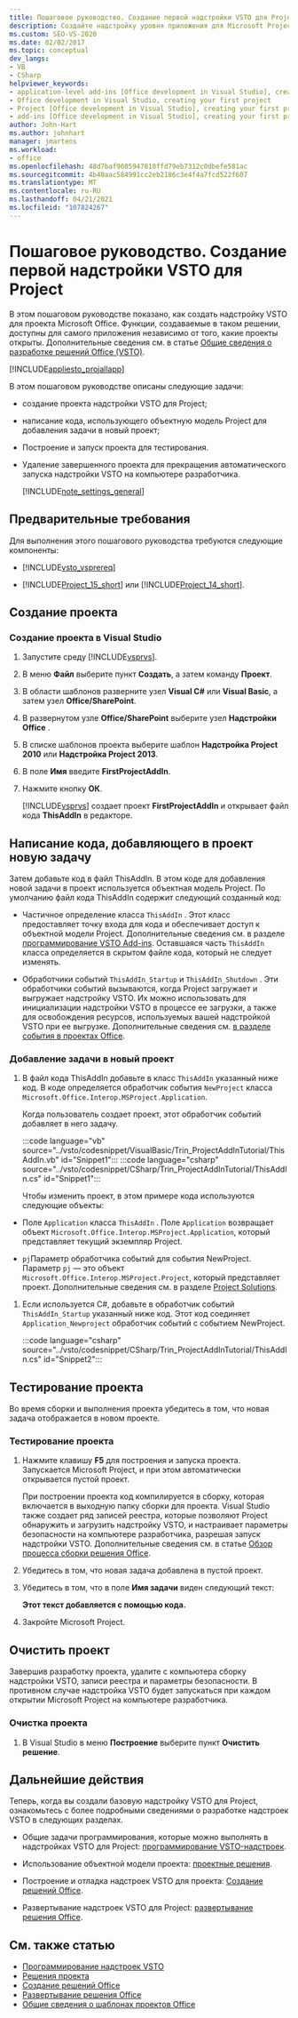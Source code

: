 ```yaml
---
title: Пошаговое руководство. Создание первой надстройки VSTO для Project
description: Создайте надстройку уровня приложения для Microsoft Project. Эта функция доступна для самого приложения, независимо от того, какие проекты открыты.
ms.custom: SEO-VS-2020
ms.date: 02/02/2017
ms.topic: conceptual
dev_langs:
- VB
- CSharp
helpviewer_keywords:
- application-level add-ins [Office development in Visual Studio], creating your first project
- Office development in Visual Studio, creating your first project
- Project [Office development in Visual Studio], creating your first project
- add-ins [Office development in Visual Studio], creating your first project
author: John-Hart
ms.author: johnhart
manager: jmartens
ms.workload:
- office
ms.openlocfilehash: 48d7baf9605947818ffd79eb7312c0dbefe581ac
ms.sourcegitcommit: 4b40aac584991cc2eb2186c3e4f4a7fcd522f607
ms.translationtype: MT
ms.contentlocale: ru-RU
ms.lasthandoff: 04/21/2021
ms.locfileid: "107824267"
---
```

# <a name="walkthrough-create-your-first-vsto-add-in-for-project"></a>Пошаговое руководство. Создание первой надстройки VSTO для Project
  В этом пошаговом руководстве показано, как создать надстройку VSTO для проекта Microsoft Office. Функции, создаваемые в таком решении, доступны для самого приложения независимо от того, какие проекты открыты. Дополнительные сведения см. в статье [Общие сведения о разработке решений Office &#40;VSTO&#41;](../vsto/office-solutions-development-overview-vsto.md).

 [!INCLUDE[appliesto_projallapp](../vsto/includes/appliesto-projallapp-md.md)]

 В этом пошаговом руководстве описаны следующие задачи:

- создание проекта надстройки VSTO для Project;

- написание кода, использующего объектную модель Project для добавления задачи в новый проект;

- Построение и запуск проекта для тестирования.

- Удаление завершенного проекта для прекращения автоматического запуска надстройки VSTO на компьютере разработчика.

  [!INCLUDE[note_settings_general](../sharepoint/includes/note-settings-general-md.md)]

## <a name="prerequisites"></a>Предварительные требования
 Для выполнения этого пошагового руководства требуются следующие компоненты:

- [!INCLUDE[vsto_vsprereq](../vsto/includes/vsto-vsprereq-md.md)]

- [!INCLUDE[Project_15_short](../vsto/includes/project-15-short-md.md)] или [!INCLUDE[Project_14_short](../vsto/includes/project-14-short-md.md)].

## <a name="create-the-project"></a>Создание проекта

### <a name="to-create-a-new-project-in-visual-studio"></a>Создание проекта в Visual Studio

1. Запустите среду [!INCLUDE[vsprvs](../sharepoint/includes/vsprvs-md.md)].

2. В меню **Файл** выберите пункт **Создать**, а затем команду **Проект**.

3. В области шаблонов разверните узел **Visual C#** или **Visual Basic**, а затем узел **Office/SharePoint**.

4. В развернутом узле **Office/SharePoint** выберите узел **Надстройки Office** .

5. В списке шаблонов проекта выберите шаблон **Надстройка Project 2010** или **Надстройка Project 2013**.

6. В поле **Имя** введите **FirstProjectAddIn**.

7. Нажмите кнопку **ОК**.

     [!INCLUDE[vsprvs](../sharepoint/includes/vsprvs-md.md)] создает проект **FirstProjectAddIn** и открывает файл кода **ThisAddIn** в редакторе.

## <a name="write-code-that-adds-a-new-task-to-a-project"></a>Написание кода, добавляющего в проект новую задачу
 Затем добавьте код в файл ThisAddIn. В этом коде для добавления новой задачи в проект используется объектная модель Project. По умолчанию файл кода ThisAddIn содержит следующий созданный код:

- Частичное определение класса `ThisAddIn` . Этот класс предоставляет точку входа для кода и обеспечивает доступ к объектной модели Project. Дополнительные сведения см. в разделе [программирование VSTO Add-ins](../vsto/programming-vsto-add-ins.md). Оставшаяся часть `ThisAddIn` класса определяется в скрытом файле кода, который не следует изменять.

- Обработчики событий `ThisAddIn_Startup` и `ThisAddIn_Shutdown` . Эти обработчики событий вызываются, когда Project загружает и выгружает надстройку VSTO. Их можно использовать для инициализации надстройки VSTO в процессе ее загрузки, а также для освобождения ресурсов, используемых вашей надстройкой VSTO при ее выгрузке. Дополнительные сведения см. [в разделе события в проектах Office](../vsto/events-in-office-projects.md).

### <a name="to-add-a-task-to-a-new-project"></a>Добавление задачи в новый проект

1. В файл кода ThisAddIn добавьте в класс `ThisAddIn` указанный ниже код. В коде определяется обработчик события `NewProject` класса `Microsoft.Office.Interop.MSProject.Application`.

    Когда пользователь создает проект, этот обработчик событий добавляет в него задачу.

    :::code language="vb" source="../vsto/codesnippet/VisualBasic/Trin_ProjectAddInTutorial/ThisAddIn.vb" id="Snippet1":::
    :::code language="csharp" source="../vsto/codesnippet/CSharp/Trin_ProjectAddInTutorial/ThisAddIn.cs" id="Snippet1":::

   Чтобы изменить проект, в этом примере кода используются следующие объекты:

- Поле `Application` класса `ThisAddIn` . Поле `Application` возвращает объект `Microsoft.Office.Interop.MSProject.Application`, который представляет текущий экземпляр Project.

- `pj`Параметр обработчика событий для события NewProject. Параметр `pj` — это объект `Microsoft.Office.Interop.MSProject.Project`, который представляет проект. Дополнительные сведения см. в разделе [Project Solutions](../vsto/project-solutions.md).

1. Если используется C#, добавьте в обработчик событий `ThisAddIn_Startup` указанный ниже код. Этот код соединяет `Application_Newproject` обработчик событий с событием NewProject.

     :::code language="csharp" source="../vsto/codesnippet/CSharp/Trin_ProjectAddInTutorial/ThisAddIn.cs" id="Snippet2":::

## <a name="test-the-project"></a>Тестирование проекта
 Во время сборки и выполнения проекта убедитесь в том, что новая задача отображается в новом проекте.

### <a name="to-test-the-project"></a>Тестирование проекта

1. Нажмите клавишу **F5** для построения и запуска проекта. Запускается Microsoft Project, и при этом автоматически открывается пустой проект.

     При построении проекта код компилируется в сборку, которая включается в выходную папку сборки для проекта. Visual Studio также создает ряд записей реестра, которые позволяют Project обнаружить и загрузить надстройку VSTO, и настраивает параметры безопасности на компьютере разработчика, разрешая запуск надстройки VSTO. Дополнительные сведения см. в статье [Обзор процесса сборки решения Office](/previous-versions/visualstudio/visual-studio-2010/h2c9cdc0(v=vs.100)).

2. Убедитесь в том, что новая задача добавлена в пустой проект.

3. Убедитесь в том, что в поле **Имя задачи** виден следующий текст:

     **Этот текст добавляется с помощью кода.**

4. Закройте Microsoft Project.

## <a name="clean-up-the-project"></a>Очистить проект
 Завершив разработку проекта, удалите с компьютера сборку надстройки VSTO, записи реестра и параметры безопасности. В противном случае надстройка VSTO будет запускаться при каждом открытии Microsoft Project на компьютере разработчика.

### <a name="to-clean-up-your-project"></a>Очистка проекта

1. В Visual Studio в меню **Построение** выберите пункт **Очистить решение**.

## <a name="next-steps"></a>Дальнейшие действия
 Теперь, когда вы создали базовую надстройку VSTO для Project, ознакомьтесь с более подробными сведениями о разработке надстроек VSTO в следующих разделах.

- Общие задачи программирования, которые можно выполнять в надстройках VSTO для Project: [программирование VSTO-надстроек](../vsto/programming-vsto-add-ins.md).

- Использование объектной модели проекта: [проектные решения](../vsto/project-solutions.md).

- Построение и отладка надстроек VSTO для проекта: [Создание решений Office](../vsto/building-office-solutions.md).

- Развертывание надстроек VSTO для Project: [развертывание решения Office](../vsto/deploying-an-office-solution.md).

## <a name="see-also"></a>См. также статью
- [Программирование надстроек VSTO](../vsto/programming-vsto-add-ins.md)
- [Решения проекта](../vsto/project-solutions.md)
- [Создание решений Office](../vsto/building-office-solutions.md)
- [Развертывание решения Office](../vsto/deploying-an-office-solution.md)
- [Общие сведения о шаблонах проектов Office](../vsto/office-project-templates-overview.md)
